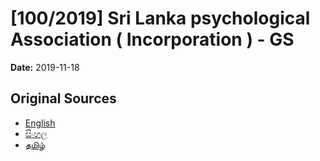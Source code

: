 # [100/2019] Sri Lanka  psychological Association ( Incorporation ) - GS

**Date:** 2019-11-18

## Original Sources

- [English](https://documents.gov.lk/view/bills/2019/11/100-2019_E.pdf)
- [සිංහල](https://documents.gov.lk/view/bills/2019/11/100-2019_S.pdf)
- [தமிழ்](https://documents.gov.lk/view/bills/2019/11/100-2019_T.pdf)

